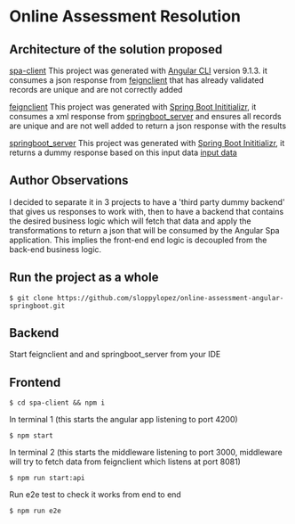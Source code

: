 # Online Assessment Resolution

## Architecture of the solution proposed

[spa-client](https://github.com/sloppylopez/online-assessment-angular-springboot/tree/master/spa-client) This project was generated with [Angular CLI](https://github.com/sloppylopez/online-assessment-angular-springboot/tree/master/angular-cli) version 9.1.3.
it consumes a json response from [feignclient](https://github.com/sloppylopez/online-assessment-angular-springboot/tree/master/feignclient) that has already validated records are unique and are not correctly
added

[feignclient](https://github.com/sloppylopez/online-assessment-angular-springboot/tree/master/feignclient) This project was generated with [Spring Boot Inititializr](https://start.spring.io/), it consumes
a xml response from [springboot_server](https://github.com/sloppylopez/online-assessment-angular-springboot/tree/master/springboot_server) and ensures all records are unique and are not well added to return a json
response with the results

[springboot_server](https://github.com/sloppylopez/online-assessment-angular-springboot/tree/master/springboot_server) This project was generated with [Spring Boot Inititializr](https://start.spring.io/), it returns
a dummy response based on this input data [input data](https://github.com/sloppylopez/springboot_server/blob/master/src/main/resources/data/records.xml)

## Author Observations

I decided to separate it in 3 projects to have a 'third party dummy backend' that gives us responses to work with, then to have a backend that contains the
desired business logic which will fetch that data and apply the transformations to return a json that will be consumed by the Angular Spa application.
This implies the front-end end logic is decoupled from the back-end business logic.

## Run the project as a whole

```
$ git clone https://github.com/sloppylopez/online-assessment-angular-springboot.git
```

## Backend

Start feignclient and and springboot_server from your IDE

## Frontend

```
$ cd spa-client && npm i
```
In terminal 1 (this starts the angular app listening to port 4200) 
```
$ npm start
```

In terminal 2 (this starts the middleware listening to port 3000, middleware will try to fetch data from feignclient which listens at port 8081) 
```
$ npm run start:api
```
Run e2e test to check it works from end to end
```
$ npm run e2e
```


